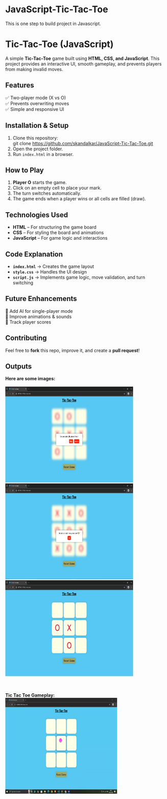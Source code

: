 # JavaScript-Tic-Tac-Toe
This is one step to build project in Javascript.


# **Tic-Tac-Toe (JavaScript)**  

A simple **Tic-Tac-Toe** game built using **HTML, CSS, and JavaScript**. This project provides an interactive UI, smooth gameplay, and prevents players from making invalid moves.  


## **Features**  
✅ Two-player mode (X vs O)  
✅ Prevents overwriting moves  
✅ Simple and responsive UI  

## **Installation & Setup**  
1. Clone this repository:  
     git clone https://github.com/skandalkar/JavaScript-Tic-Tac-Toe.git 
2. Open the project folder.  
3. Run `index.html` in a browser.  

## **How to Play**  
1. **Player O** starts the game.  
2. Click on an empty cell to place your mark.  
3. The turn switches automatically.  
4. The game ends when a player wins or all cells are filled (draw).  

## **Technologies Used**  
- **HTML** – For structuring the game board  
- **CSS** – For styling the board and animations  
- **JavaScript** – For game logic and interactions  

## **Code Explanation**  
- **`index.html`** → Creates the game layout  
- **`style.css`** → Handles the UI design  
- **`script.js`** → Implements game logic, move validation, and turn switching  

## **Future Enhancements**  
🚀 Add AI for single-player mode  
🚀 Improve animations & sounds  
🚀 Track player scores  

## **Contributing**  
Feel free to **fork** this repo, improve it, and create a **pull request**!  

## **Outputs**
**Here are some images:**
<br><br>
<img alt="tictactoe1.png" height="300" src="Assets/tictactoe1.png" width="400"/> <br>
<img alt="tictactoe2.png" height="300" src="Assets/tictactoe2.png" width="400"/> <br>
<img alt="tictactoe3.png" height="300" src="Assets/tictactoe3.png" width="400"/> <br>

<br><br>
**Tic Tac Toe Gameplay:**
<br>
<img alt="tictactoe1.png" height="300" src="Assets/tictactoeplay.gif" width="350"/>
